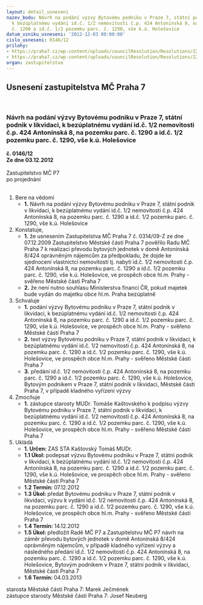 ```yaml
---
layout: detail_usneseni
nazev_bodu: Návrh na podání výzvy Bytovému podniku v Praze 7, státní podnik v likvidaci,
  k bezúplatnému vydání id.č. 1/2 nemovitosti č.p. 424 Antonínská 8, na pozemku parc.
  č. 1290 a id.č. 1/2 pozemku parc. č. 1290, vše k.ú. Holešovice
datum_vzniku_usneseni: '2012-12-03 00:00:00'
cislo_usneseni: 0146/12
prilohy:
- https://praha7.cz/wp-content/uploads/councilResolution/Resolutions/22048/5-12-priloha_2.doc
- https://praha7.cz/wp-content/uploads/councilResolution/Resolutions/22048/5-12-priloha_3.doc
organ: zastupitelstvo
---
```

<div id="ucUsn_pList" class="usn">
	<span><h2>Usnesení zastupitelstva MČ Praha 7 </h2>
<br></span><div class="standBody">
<span><h3>Návrh na podání výzvy Bytovému podniku v Praze 7, státní podnik v likvidaci, k bezúplatnému vydání id.č. 1/2 nemovitosti č.p. 424 Antonínská 8, na pozemku parc. č. 1290 a id.č. 1/2 pozemku parc. č. 1290, vše k.ú. Holešovice</h3></span><div class="center">
		<strong>č. 0146/12</strong><br>
	</div>
<div class="center">
		<strong>Ze dne 03.12.2012</strong><br><br>
	</div>Zastupitelstvo MČ P7<br> po projednání<br><br><ol>
<li>Bere na vědomí<ul><li>
<strong>1.</strong> Návrh na podání výzvy Bytovému podniku v Praze 7, státní podnik v likvidaci, k bezúplatnému vydání id.č. 1/2 nemovitosti č.p. 424 Antonínská 8, na pozemku parc. č. 1290 a id.č. 1/2 pozemku parc. č. 1290, vše k.ú. Holešovice</li></ul>
</li>
<li>Konstatuje,<ul>
<li>
<strong>1.</strong> že usnesením Zastupitelstva MČ Praha 7 č. 0314/09-Z ze dne 07.12.2009 Zastupitelstvo Městské části Praha 7 pověřilo Radu MČ Praha 7 k realizaci převodu bytových jednotek v domě Antonínská 8/424 oprávněným nájemcům za předpokladu, že dojde ke sjednocení vlastnictcí nemovitostí tj. nabytí  id.č. 1/2 nemovitosti č.p. 424 Antonínská 8, na pozemku parc. č. 1290 a id.č. 1/2 pozemku parc. č. 1290, vše k.ú. Holešovice, ve prospěch obce hl.m. Prahy - svěřeno Městské části Praha 7</li>
<li>
<strong>2.</strong> že není nutno souhlasu Ministerstva financí ČR, pokud majetek bude vydán  do majetku obce hl.m. Praha bezúplatně</li>
</ul>
</li>
<li>Schvaluje<ul>
<li>
<strong>1.</strong> podání výzvy Bytovému podniku v Praze 7, státní podnik v likvidaci,  k bezúplatnému vydání id.č. 1/2 nemovitosti č.p. 424 Antonínská 8, na pozemku parc. č. 1290 a id.č. 1/2 pozemku parc. č. 1290, vše k.ú. Holešovice, ve prospěch obce hl.m. Prahy - svěřeno Městské části Praha 7</li>
<li>
<strong>2.</strong> text výzvy Bytovému podniku v Praze 7, státní podnik v likvidaci, k bezúplatnému vydání id.č. 1/2 nemovitosti č.p. 424 Antonínská 8, na pozemku parc. č. 1290 a id.č. 1/2 pozemku parc. č. 1290, vše k.ú. Holešovice, ve prospěch obce hl.m. Prahy - svěřeno Městské části Praha 7</li>
<li>
<strong>3.</strong> předání id.č. 1/2 nemovitosti č.p. 424 Antonínská 8, na pozemku parc. č. 1290  a id.č. 1/2 pozemku parc. č. 1290, vše k.ú. Holešovice, Bytovým podnikem v  Praze 7, státní podnik v likvidaci, Městské části Praha 7, v případě kladného vyřízení výzvy</li>
</ul>
</li>
<li>Zmocňuje<ul><li>
<strong>1.</strong> zástupce starosty MUDr. Tomáše Kaštovského k podpisu výzvy Bytovému podniku v Praze 7, státní podnik v likvidaci, k bezúplatnému vydání id.č. 1/2 nemovitosti č.p. 424 Antonínská 8, na pozemku parc. č. 1290 a id.č. 1/2 pozemku parc. č. 1290, vše k.ú. Holešovice, ve prospěch obce hl.m. Prahy - svěřeno Městské části Praha 7</li></ul>
</li>
<li>Ukládá<ul>
<li>
<strong>1. Určen: </strong>ZAS STA Kaštovský Tomáš MUDr.</li>
<li>
<strong>1.1 Úkol: </strong>podepsat výzvu Bytovému podniku v Praze 7, státní podnik v likvidaci,  k bezúplatnému vydání id.č. 1/2 nemovitosti č.p. 424 Antonínská 8, na pozemku parc. č. 1290 a id.č. 1/2 pozemku parc. č. 1290, vše k.ú. Holešovice, ve prospěch obce hl.m. Prahy - svěřeno Městské části Praha 7</li>
<li>
<strong>1.2 Termín: </strong>07.12.2012</li>
<li>
<strong>1.3 Úkol: </strong>předat Bytovému podniku v Praze 7, státní podnik v likvidaci, výzvu  k vydání id.č. 1/2 nemovitosti č.p. 424 Antonínská 8, na pozemku parc.  č. 1290 a id.č. 1/2 pozemku parc. č. 1290, vše k.ú. Holešovice, ve prospěch obce hl.m. Prahy - svěřeno Městské části Praha 7</li>
<li>
<strong>1.4 Termín: </strong>14.12.2012</li>
<li>
<strong>1.5 Úkol: </strong>předložit Radě MČ P7 a Zastupitelstvu MČ P7 návrh na záměr převodu bytových jednotek v domě Antonínská 8/424 oprávněným nájemcům, v případě kladného vyřízení výzvy a následného předání id.č. 1/2 nemovitosti č.p. 424 Antonínská 8, na pozemku parc. č. 1290 a id.č. 1/2 pozemku parc. č. 1290, vše k.ú. Holešovice, Bytovým podnikem v Praze 7, státní podnik  v likvidaci, Městské části Praha 7</li>
<li>
<strong>1.6 Termín: </strong>04.03.2013</li>
</ul>
</li>
</ol>starosta Městské části Praha 7: Marek Ječmének<br>zástupce starosty Městské části Praha 7: Josef Neuberg
</div>
</div>